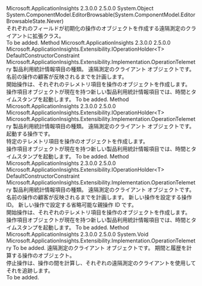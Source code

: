 <Type Name="TelemetryClientExtensions" FullName="Microsoft.ApplicationInsights.TelemetryClientExtensions">
  <TypeSignature Language="C#" Value="public static class TelemetryClientExtensions" />
  <TypeSignature Language="ILAsm" Value=".class public auto ansi abstract sealed beforefieldinit TelemetryClientExtensions extends System.Object" />
  <TypeSignature Language="DocId" Value="T:Microsoft.ApplicationInsights.TelemetryClientExtensions" />
  <TypeSignature Language="VB.NET" Value="Public Module TelemetryClientExtensions" />
  <TypeSignature Language="F#" Value="type TelemetryClientExtensions = class" />
  <AssemblyInfo>
    <AssemblyName>Microsoft.ApplicationInsights</AssemblyName>
    <AssemblyVersion>2.3.0.0</AssemblyVersion>
    <AssemblyVersion>2.5.0.0</AssemblyVersion>
  </AssemblyInfo>
  <Base>
    <BaseTypeName>System.Object</BaseTypeName>
  </Base>
  <Interfaces />
  <Attributes>
    <Attribute>
      <AttributeName>System.ComponentModel.EditorBrowsable(System.ComponentModel.EditorBrowsableState.Never)</AttributeName>
    </Attribute>
  </Attributes>
  <Docs>
    <summary>
            それぞれのフィールドが初期化の操作のオブジェクトを作成する遠隔測定のクライアントに拡張クラス。
            </summary>
    <remarks>To be added.</remarks>
  </Docs>
  <Members>
    <Member MemberName="StartOperation&lt;T&gt;">
      <MemberSignature Language="C#" Value="public static Microsoft.ApplicationInsights.Extensibility.IOperationHolder&lt;T&gt; StartOperation&lt;T&gt; (this Microsoft.ApplicationInsights.TelemetryClient telemetryClient, string operationName) where T : Microsoft.ApplicationInsights.Extensibility.Implementation.OperationTelemetrynew();" />
      <MemberSignature Language="ILAsm" Value=".method public static hidebysig class Microsoft.ApplicationInsights.Extensibility.IOperationHolder`1&lt;!!T&gt; StartOperation&lt;.ctor (class Microsoft.ApplicationInsights.Extensibility.Implementation.OperationTelemetry) T&gt;(class Microsoft.ApplicationInsights.TelemetryClient telemetryClient, string operationName) cil managed" />
      <MemberSignature Language="DocId" Value="M:Microsoft.ApplicationInsights.TelemetryClientExtensions.StartOperation``1(Microsoft.ApplicationInsights.TelemetryClient,System.String)" />
      <MemberSignature Language="F#" Value="static member StartOperation : Microsoft.ApplicationInsights.TelemetryClient * string -&gt; Microsoft.ApplicationInsights.Extensibility.IOperationHolder&lt;'T (requires 'T :&gt; Microsoft.ApplicationInsights.Extensibility.Implementation.OperationTelemetry and 'T : (new : unit -&gt; 'T))&gt; (requires 'T :&gt; Microsoft.ApplicationInsights.Extensibility.Implementation.OperationTelemetry and 'T : (new : unit -&gt; 'T))" Usage="Microsoft.ApplicationInsights.TelemetryClientExtensions.StartOperation (telemetryClient, operationName)" />
      <MemberType>Method</MemberType>
      <AssemblyInfo>
        <AssemblyName>Microsoft.ApplicationInsights</AssemblyName>
        <AssemblyVersion>2.3.0.0</AssemblyVersion>
        <AssemblyVersion>2.5.0.0</AssemblyVersion>
      </AssemblyInfo>
      <ReturnValue>
        <ReturnType>Microsoft.ApplicationInsights.Extensibility.IOperationHolder&lt;T&gt;</ReturnType>
      </ReturnValue>
      <TypeParameters>
        <TypeParameter Name="T">
          <Constraints>
            <ParameterAttribute>DefaultConstructorConstraint</ParameterAttribute>
            <BaseTypeName>Microsoft.ApplicationInsights.Extensibility.Implementation.OperationTelemetry</BaseTypeName>
          </Constraints>
        </TypeParameter>
      </TypeParameters>
      <Parameters>
        <Parameter Name="telemetryClient" Type="Microsoft.ApplicationInsights.TelemetryClient" RefType="this" />
        <Parameter Name="operationName" Type="System.String" />
      </Parameters>
      <Docs>
        <typeparam name="T">製品利用統計情報項目の種類。</typeparam>
        <param name="telemetryClient">遠隔測定のクライアント オブジェクトです。</param>
        <param name="operationName">名前の操作の顧客が反映されるまでを計画します。</param>
        <summary>
            開始操作は、それぞれのテレメトリ項目を操作のオブジェクトを作成します。 
            </summary>
        <returns>操作項目オブジェクトが現在を持つ新しい製品利用統計情報項目では、時間とタイムスタンプを起動します。</returns>
        <remarks>To be added.</remarks>
      </Docs>
    </Member>
    <Member MemberName="StartOperation&lt;T&gt;">
      <MemberSignature Language="C#" Value="public static Microsoft.ApplicationInsights.Extensibility.IOperationHolder&lt;T&gt; StartOperation&lt;T&gt; (this Microsoft.ApplicationInsights.TelemetryClient telemetryClient, T operationTelemetry) where T : Microsoft.ApplicationInsights.Extensibility.Implementation.OperationTelemetry;" />
      <MemberSignature Language="ILAsm" Value=".method public static hidebysig class Microsoft.ApplicationInsights.Extensibility.IOperationHolder`1&lt;!!T&gt; StartOperation&lt;(class Microsoft.ApplicationInsights.Extensibility.Implementation.OperationTelemetry) T&gt;(class Microsoft.ApplicationInsights.TelemetryClient telemetryClient, !!T operationTelemetry) cil managed" />
      <MemberSignature Language="DocId" Value="M:Microsoft.ApplicationInsights.TelemetryClientExtensions.StartOperation``1(Microsoft.ApplicationInsights.TelemetryClient,``0)" />
      <MemberSignature Language="F#" Value="static member StartOperation : Microsoft.ApplicationInsights.TelemetryClient * 'T -&gt; Microsoft.ApplicationInsights.Extensibility.IOperationHolder&lt;'T (requires 'T :&gt; Microsoft.ApplicationInsights.Extensibility.Implementation.OperationTelemetry)&gt; (requires 'T :&gt; Microsoft.ApplicationInsights.Extensibility.Implementation.OperationTelemetry)" Usage="Microsoft.ApplicationInsights.TelemetryClientExtensions.StartOperation (telemetryClient, operationTelemetry)" />
      <MemberType>Method</MemberType>
      <AssemblyInfo>
        <AssemblyName>Microsoft.ApplicationInsights</AssemblyName>
        <AssemblyVersion>2.3.0.0</AssemblyVersion>
        <AssemblyVersion>2.5.0.0</AssemblyVersion>
      </AssemblyInfo>
      <ReturnValue>
        <ReturnType>Microsoft.ApplicationInsights.Extensibility.IOperationHolder&lt;T&gt;</ReturnType>
      </ReturnValue>
      <TypeParameters>
        <TypeParameter Name="T">
          <Constraints>
            <BaseTypeName>Microsoft.ApplicationInsights.Extensibility.Implementation.OperationTelemetry</BaseTypeName>
          </Constraints>
        </TypeParameter>
      </TypeParameters>
      <Parameters>
        <Parameter Name="telemetryClient" Type="Microsoft.ApplicationInsights.TelemetryClient" RefType="this" />
        <Parameter Name="operationTelemetry" Type="T" />
      </Parameters>
      <Docs>
        <typeparam name="T">製品利用統計情報項目の種類。</typeparam>
        <param name="telemetryClient">遠隔測定のクライアント オブジェクトです。</param>
        <param name="operationTelemetry">起動する操作です。</param>
        <summary>
            特定のテレメトリ項目を操作のオブジェクトを作成します。 
            </summary>
        <returns>操作項目オブジェクトが現在を持つ新しい製品利用統計情報項目では、時間とタイムスタンプを起動します。</returns>
        <remarks>To be added.</remarks>
      </Docs>
    </Member>
    <Member MemberName="StartOperation&lt;T&gt;">
      <MemberSignature Language="C#" Value="public static Microsoft.ApplicationInsights.Extensibility.IOperationHolder&lt;T&gt; StartOperation&lt;T&gt; (this Microsoft.ApplicationInsights.TelemetryClient telemetryClient, string operationName, string operationId, string parentOperationId = null) where T : Microsoft.ApplicationInsights.Extensibility.Implementation.OperationTelemetrynew();" />
      <MemberSignature Language="ILAsm" Value=".method public static hidebysig class Microsoft.ApplicationInsights.Extensibility.IOperationHolder`1&lt;!!T&gt; StartOperation&lt;.ctor (class Microsoft.ApplicationInsights.Extensibility.Implementation.OperationTelemetry) T&gt;(class Microsoft.ApplicationInsights.TelemetryClient telemetryClient, string operationName, string operationId, string parentOperationId) cil managed" />
      <MemberSignature Language="DocId" Value="M:Microsoft.ApplicationInsights.TelemetryClientExtensions.StartOperation``1(Microsoft.ApplicationInsights.TelemetryClient,System.String,System.String,System.String)" />
      <MemberSignature Language="F#" Value="static member StartOperation : Microsoft.ApplicationInsights.TelemetryClient * string * string * string -&gt; Microsoft.ApplicationInsights.Extensibility.IOperationHolder&lt;'T (requires 'T :&gt; Microsoft.ApplicationInsights.Extensibility.Implementation.OperationTelemetry and 'T : (new : unit -&gt; 'T))&gt; (requires 'T :&gt; Microsoft.ApplicationInsights.Extensibility.Implementation.OperationTelemetry and 'T : (new : unit -&gt; 'T))" Usage="Microsoft.ApplicationInsights.TelemetryClientExtensions.StartOperation (telemetryClient, operationName, operationId, parentOperationId)" />
      <MemberType>Method</MemberType>
      <AssemblyInfo>
        <AssemblyName>Microsoft.ApplicationInsights</AssemblyName>
        <AssemblyVersion>2.3.0.0</AssemblyVersion>
        <AssemblyVersion>2.5.0.0</AssemblyVersion>
      </AssemblyInfo>
      <ReturnValue>
        <ReturnType>Microsoft.ApplicationInsights.Extensibility.IOperationHolder&lt;T&gt;</ReturnType>
      </ReturnValue>
      <TypeParameters>
        <TypeParameter Name="T">
          <Constraints>
            <ParameterAttribute>DefaultConstructorConstraint</ParameterAttribute>
            <BaseTypeName>Microsoft.ApplicationInsights.Extensibility.Implementation.OperationTelemetry</BaseTypeName>
          </Constraints>
        </TypeParameter>
      </TypeParameters>
      <Parameters>
        <Parameter Name="telemetryClient" Type="Microsoft.ApplicationInsights.TelemetryClient" RefType="this" />
        <Parameter Name="operationName" Type="System.String" />
        <Parameter Name="operationId" Type="System.String" />
        <Parameter Name="parentOperationId" Type="System.String" />
      </Parameters>
      <Docs>
        <typeparam name="T">製品利用統計情報項目の種類。</typeparam>
        <param name="telemetryClient">遠隔測定のクライアント オブジェクトです。</param>
        <param name="operationName">名前の操作の顧客が反映されるまでを計画します。</param>
        <param name="operationId">新しい操作を設定する操作 ID。</param>
        <param name="parentOperationId">新しい操作で設定する省略可能な親操作 ID です。</param>
        <summary>
            開始操作は、それぞれのテレメトリ項目を操作のオブジェクトを作成します。 
            </summary>
        <returns>操作項目オブジェクトが現在を持つ新しい製品利用統計情報項目では、時間とタイムスタンプを起動します。</returns>
        <remarks>To be added.</remarks>
      </Docs>
    </Member>
    <Member MemberName="StopOperation&lt;T&gt;">
      <MemberSignature Language="C#" Value="public static void StopOperation&lt;T&gt; (this Microsoft.ApplicationInsights.TelemetryClient telemetryClient, Microsoft.ApplicationInsights.Extensibility.IOperationHolder&lt;T&gt; operation) where T : Microsoft.ApplicationInsights.Extensibility.Implementation.OperationTelemetry;" />
      <MemberSignature Language="ILAsm" Value=".method public static hidebysig void StopOperation&lt;(class Microsoft.ApplicationInsights.Extensibility.Implementation.OperationTelemetry) T&gt;(class Microsoft.ApplicationInsights.TelemetryClient telemetryClient, class Microsoft.ApplicationInsights.Extensibility.IOperationHolder`1&lt;!!T&gt; operation) cil managed" />
      <MemberSignature Language="DocId" Value="M:Microsoft.ApplicationInsights.TelemetryClientExtensions.StopOperation``1(Microsoft.ApplicationInsights.TelemetryClient,Microsoft.ApplicationInsights.Extensibility.IOperationHolder{``0})" />
      <MemberSignature Language="F#" Value="static member StopOperation : Microsoft.ApplicationInsights.TelemetryClient * Microsoft.ApplicationInsights.Extensibility.IOperationHolder&lt;'T (requires 'T :&gt; Microsoft.ApplicationInsights.Extensibility.Implementation.OperationTelemetry)&gt; -&gt; unit (requires 'T :&gt; Microsoft.ApplicationInsights.Extensibility.Implementation.OperationTelemetry)" Usage="Microsoft.ApplicationInsights.TelemetryClientExtensions.StopOperation (telemetryClient, operation)" />
      <MemberType>Method</MemberType>
      <AssemblyInfo>
        <AssemblyName>Microsoft.ApplicationInsights</AssemblyName>
        <AssemblyVersion>2.3.0.0</AssemblyVersion>
        <AssemblyVersion>2.5.0.0</AssemblyVersion>
      </AssemblyInfo>
      <ReturnValue>
        <ReturnType>System.Void</ReturnType>
      </ReturnValue>
      <TypeParameters>
        <TypeParameter Name="T">
          <Constraints>
            <BaseTypeName>Microsoft.ApplicationInsights.Extensibility.Implementation.OperationTelemetry</BaseTypeName>
          </Constraints>
        </TypeParameter>
      </TypeParameters>
      <Parameters>
        <Parameter Name="telemetryClient" Type="Microsoft.ApplicationInsights.TelemetryClient" RefType="this" />
        <Parameter Name="operation" Type="Microsoft.ApplicationInsights.Extensibility.IOperationHolder&lt;T&gt;" />
      </Parameters>
      <Docs>
        <typeparam name="T">To be added.</typeparam>
        <param name="telemetryClient">遠隔測定のクライアント オブジェクトです。</param>
        <param name="operation">期間と履歴を計算する操作のオブジェクト。</param>
        <summary>
            停止操作は、操作の間を計算し、それぞれの遠隔測定のクライアントを使用してそれを追跡します。
            </summary>
        <remarks>To be added.</remarks>
      </Docs>
    </Member>
  </Members>
</Type>